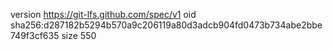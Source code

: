 version https://git-lfs.github.com/spec/v1
oid sha256:d287182b5294b570a9c206119a80d3adcb904fd0473b734abe2bbe749f3cf635
size 550

